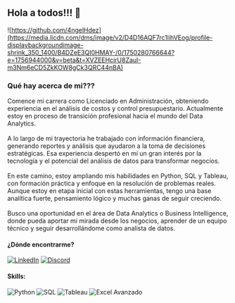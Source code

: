 ## Hola a todos!!! 👋

<!--
**4ngelHdez/4ngelHdez** is a ✨ _special_ ✨ repository because its `README.md` (this file) appears on your GitHub profile.

Here are some ideas to get you started:

- 🔭 I’m currently working on ...
- 🌱 I’m currently learning ...
- 👯 I’m looking to collaborate on ...
- 🤔 I’m looking for help with ...
- 💬 Ask me about ...
- 📫 How to reach me: ...
- 😄 Pronouns: ...
- ⚡ Fun fact: ...
-->

![https://github.com/4ngelHdez](https://media.licdn.com/dms/image/v2/D4D16AQF7rc1lihVEog/profile-displaybackgroundimage-shrink_350_1400/B4DZeE3QI0HMAY-/0/1750280766644?e=1756944000&v=beta&t=XVZEEHcirU8ZauI-m3Nm6eCD5ZkKOW8gCk3QRC44nBA)

### Qué hay acerca de mi???

Comence mi carrera como Licenciado en Administración, obteniendo experiencia en el análisis de costos y control presupuestario. Actualmente estoy en proceso de transición profesional hacia el mundo del Data Analytics.<br>
<br>
A lo largo de mi trayectoria he trabajado con información financiera, generando reportes y análisis que ayudaron a la toma de decisiones estratégicas. Esa experiencia despertó en mí un gran interés por la tecnología y el potencial del análisis de datos para transformar negocios.<br>
<br>
En este camino, estoy ampliando mis habilidades en Python, SQL y Tableau, con formación práctica y enfoque en la resolución de problemas reales. Aunque estoy en etapa inicial con estas herramientas, tengo una base analítica fuerte, pensamiento lógico y muchas ganas de seguir creciendo.<br>
<br>
Busco una oportunidad en el área de Data Analytics o Business Intelligence, donde pueda aportar mi mirada desde los negocios, aprender de un equipo técnico y seguir desarrollándome como analista de datos.<br>

#### ¿Dónde encontrarme?
[![LinkedIn](https://img.shields.io/badge/LinkedIn-Angel_Hernández_Sosa-0077B5?style=for-the-badge&logo=linkedin&logoColor=white&labelColor=101010)](https://www.linkedin.com/in/angel-hernandez-sosa/)
[![Discord](https://img.shields.io/badge/Discord-@4ngelhdez-007BFF?style=social&logo=discord&logoColor=007BFF)](https://discord.com/)

#### Skills:  

![Python](https://img.shields.io/badge/Python-FFD43B?style=flat&logo=python&logoColor=306998)
![SQL](https://img.shields.io/badge/SQL-1B1F23?style=flat&logo=postgresql&logoColor=00E5FF)
![Tableau](https://img.shields.io/badge/Tableau-005F73?style=flat&logo=tableau&logoColor=FFB703)
![Excel Avanzado](https://img.shields.io/badge/Excel_Avanzado-3BCEAC?style=flat&logo=microsoft-excel&logoColor=1D3557)
